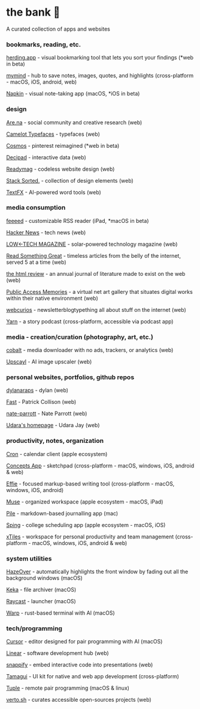 # the bank 🏦
A curated collection of apps and websites

### bookmarks, reading, etc.

[herding.app](https://www.herding.app) - visual bookmarking tool that lets you sort your findings (*web in beta)

[mymind](https://mymind.com/) - hub to save notes, images, quotes, and highlights (cross-platform  - macOS, iOS, android, web)

[Napkin](https://www.napkin.one/) - visual note-taking app (macOS, *iOS in beta)


### design

[Are.na](https://www.are.na/) - social community and creative research (web)

[Camelot Typefaces](https://camelot-typefaces.com/) - typefaces (web)

[Cosmos](https://www.cosmos.so/) - pinterest reimagined (*web in beta)

[Decipad](https://www.decipad.com/) - interactive data (web)

[Readymag](https://readymag.com/) - codeless website design (web)

[Stack Sorted.](https://stacksorted.com/) - collection of design elements (web)

[TextFX](https://textfx.withgoogle.com/) - AI-powered word tools (web)


### media consumption

[feeeed](https://feeeed.nateparrott.com/) - customizable RSS reader (iPad, *macOS in beta)

[Hacker News](https://news.ycombinator.com/news) - tech news (web)

[LOW←TECH MAGAZINE](https://solar.lowtechmagazine.com/) - solar-powered technology magazine (web)

[Read Something Great](https://www.readsomethinggreat.com/) - timeless articles from the belly of the internet, served 5 at a time (web)

[the html review](https://thehtml.review/) - an annual journal of literature made to exist on the web (web)

[Public Access Memories](https://www.publicaccessmemories.com/about) - a virtual net art gallery that situates digital works within their native environment (web)

[webcurios](https://webcurios.co.uk/) - newsletterblogtypething all about stuff on the internet (web)

[Yarn](https://www.yarnpodcast.com/) - a story podcast (cross-platform, accessible via podcast app)


### media - creation/curation (photography, art, etc.)

[cobalt](https://cobalt.tools/) - media downloader with no ads, trackers, or analytics (web)

[Upscayl](https://www.upscayl.org/) - AI image upscaler (web)


### personal websites, portfolios, github repos

[dylanaraps](https://github.com/dylanaraps) - dylan (web)

[Fast](https://patrickcollison.com/fast) - Patrick Collison (web)

[nate-parrott](https://github.com/nate-parrott) - Nate Parrott (web)

[Udara's homepage](https://udara.io/) - Udara Jay (web)


### productivity, notes, organization

[Cron](https://cron.com/) - calendar client (apple ecosystem)

[Concepts App](https://concepts.app/en/) - sketchpad (cross-platform - macOS, windows, iOS, android & web)

[Effie](https://www.effie.pro/) - focused markup-based writing tool (cross-platform - macOS, windows, iOS, android)

[Muse](https://museapp.com/) - organized workspace (apple ecosystem - macOS, iPad)

[Pile](https://udara.io/pile/) - markdown-based journalling app (mac)

[Sping](https://sping.app/) - college scheduling app (apple ecosystem - macOS, iOS)

[xTiles](https://xtiles.app/en) - workspace for personal productivity and team management (cross-platform - macOS, windows, iOS, android & web)


### system utilities

[HazeOver](https://hazeover.com/) - automatically highlights the front window by fading out all the background windows (macOS)

[Keka](https://www.keka.io/en/) - file archiver (macOS)

[Raycast](https://www.raycast.com/) - launcher (macOS)

[Warp](https://app.warp.dev) - rust-based terminal with AI (macOS)


### tech/programming

[Cursor](https://cursor.sh/) - editor designed for pair programming with AI (macOS)

[Linear](https://linear.app/) - software development hub (web)

[snappify](https://snappify.com/) - embed interactive code into presentations (web)

[Tamagui](https://tamagui.dev/) - UI kit for native and web app development (cross-platform)

[Tuple](https://tuple.app/) - remote pair programming (macOS & linux)

[verto.sh](https://www.verto.sh/) - curates accessible open-sources projects (web)

